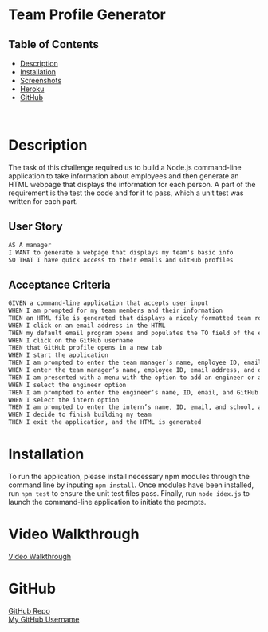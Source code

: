 # Team Profile Generator

## Table of Contents
* [Description](#description)
* [Installation](#installation)
* [Screenshots](#screenshots)
* [Heroku](#heroku)
* [GitHub](#github)

<br/>

# Description
The task of this challenge required us to build a Node.js command-line application to take information about employees and then generate an HTML webpage that displays the information for each person. A part of the requirement is the test the code and for it to pass, which a unit test was written for each part.

## User Story

```md
AS A manager
I WANT to generate a webpage that displays my team's basic info
SO THAT I have quick access to their emails and GitHub profiles
```

## Acceptance Criteria

```md
GIVEN a command-line application that accepts user input
WHEN I am prompted for my team members and their information
THEN an HTML file is generated that displays a nicely formatted team roster based on user input
WHEN I click on an email address in the HTML
THEN my default email program opens and populates the TO field of the email with the address
WHEN I click on the GitHub username
THEN that GitHub profile opens in a new tab
WHEN I start the application
THEN I am prompted to enter the team manager’s name, employee ID, email address, and office number
WHEN I enter the team manager’s name, employee ID, email address, and office number
THEN I am presented with a menu with the option to add an engineer or an intern or to finish building my team
WHEN I select the engineer option
THEN I am prompted to enter the engineer’s name, ID, email, and GitHub username, and I am taken back to the menu
WHEN I select the intern option
THEN I am prompted to enter the intern’s name, ID, email, and school, and I am taken back to the menu
WHEN I decide to finish building my team
THEN I exit the application, and the HTML is generated
```

# Installation
To run the application, please install necessary npm modules through the command line by inputing `npm install`. Once modules have been installed, run `npm test` to ensure the unit test files pass. Finally, run `node idex.js` to launch the command-line application to initiate the prompts. 

# Video Walkthrough
[Video Walkthrough](https://drive.google.com/file/d/1EC6p1RykKr6fiKShHWv_o1_dkYy-n5ex/view)

# GitHub
[GitHub Repo](https://github.com/ehliao/Team-Profile-Generator)
<br/>
[My GitHub Username](https://github.com/ehliao)

